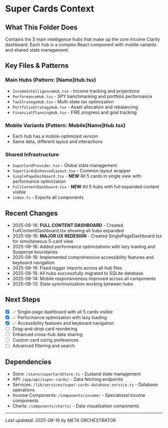 # Super Cards Context

## What This Folder Does
Contains the 5 main intelligence hubs that make up the core Income Clarity dashboard. Each hub is a complex React component with mobile variants and shared state management.

## Key Files & Patterns

### Main Hubs (Pattern: [Name]Hub.tsx)
- `IncomeIntelligenceHub.tsx` - Income tracking and projections
- `PerformanceHub.tsx` - SPY benchmarking and portfolio performance  
- `TaxStrategyHub.tsx` - Multi-state tax optimization
- `PortfolioStrategyHub.tsx` - Asset allocation and rebalancing
- `FinancialPlanningHub.tsx` - FIRE progress and goal tracking

### Mobile Variants (Pattern: Mobile[Name]Hub.tsx)
- Each hub has a mobile-optimized version
- Same data, different layout and interactions

### Shared Infrastructure
- `SuperCardProvider.tsx` - Global state management
- `SuperCardsEnhancedLayout.tsx` - Common layout wrapper
- `SinglePageDashboard.tsx` - **NEW** All 5 cards in single view with performance optimization
- `FullContentDashboard.tsx` - **NEW** All 5 hubs with full expanded content visible
- `index.ts` - Exports all components

## Recent Changes
- 2025-08-16: **FULL CONTENT DASHBOARD** - Created FullContentDashboard.tsx showing all hubs expanded
- 2025-08-16: **MAJOR UX REDESIGN** - Created SinglePageDashboard.tsx for simultaneous 5-card view
- 2025-08-16: Added performance optimizations with lazy loading and Suspense boundaries
- 2025-08-16: Implemented comprehensive accessibility features and keyboard navigation
- 2025-08-16: Fixed logger imports across all hub files
- 2025-08-15: All hubs successfully migrated to SQLite database
- 2025-08-14: Mobile responsiveness improved across all components
- 2025-08-13: State synchronization working between hubs

## Next Steps
- [x] ✅ Single-page dashboard with all 5 cards visible
- [x] ✅ Performance optimization with lazy loading
- [x] ✅ Accessibility features and keyboard navigation
- [ ] Drag-and-drop card reordering
- [ ] Enhanced cross-hub data sharing
- [ ] Custom card sizing preferences
- [ ] Advanced filtering and search

## Dependencies
- Store: `/store/superCardStore.ts` - Zustand state management
- API: `/app/api/super-cards/` - Data fetching endpoints  
- Services: `/lib/services/super-cards-database.service.ts` - Database operations
- Income Components: `/components/income/` - Specialized income components
- Charts: `/components/charts/` - Data visualization components

---
*Last updated: 2025-08-16 by META ORCHESTRATOR*